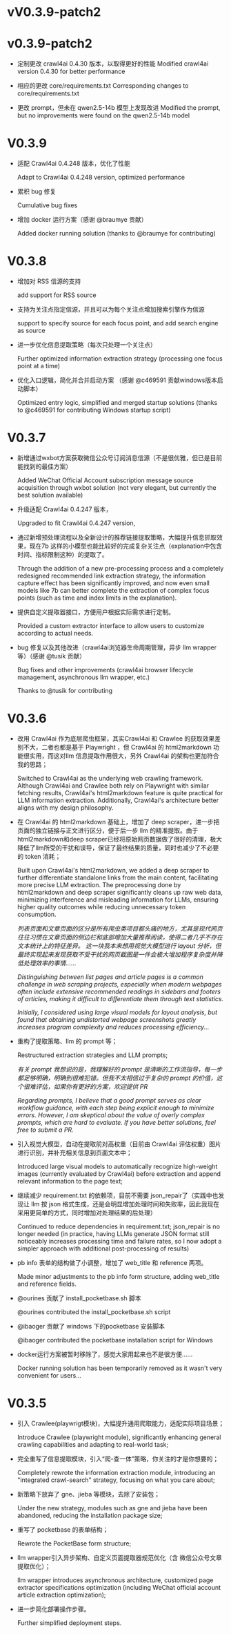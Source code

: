# vV0.3.9-patch2

# v0.3.9-patch2

- 定制更改 crawl4ai 0.4.30 版本，以取得更好的性能
  Modified crawl4ai version 0.4.30 for better performance

- 相应的更改 core/requirements.txt
  Corresponding changes to core/requirements.txt

- 更改 prompt，但未在 qwen2.5-14b 模型上发现改进
  Modified the prompt, but no improvements were found on the qwen2.5-14b model


# V0.3.9

- 适配 Crawl4ai 0.4.248 版本，优化了性能

  Adapt to Crawl4ai 0.4.248 version, optimized performance

- 累积 bug 修复

  Cumulative bug fixes

- 增加 docker 运行方案（感谢 @braumye 贡献）

  Added docker running solution (thanks to @braumye for contributing)


# V0.3.8

- 增加对 RSS 信源的支持

  add support for RSS source

- 支持为关注点指定信源，并且可以为每个关注点增加搜索引擎作为信源

  support to specify source for each focus point, and add search engine as source

- 进一步优化信息提取策略（每次只处理一个关注点）

  Further optimized information extraction strategy (processing one focus point at a time)

- 优化入口逻辑，简化并合并启动方案 （感谢 @c469591 贡献windows版本启动脚本）

  Optimized entry logic, simplified and merged startup solutions (thanks to @c469591 for contributing Windows startup script)


# V0.3.7

- 新增通过wxbot方案获取微信公众号订阅消息信源（不是很优雅，但已是目前能找到的最佳方案）
  
  Added WeChat Official Account subscription message source acquisition through wxbot solution (not very elegant, but currently the best solution available)

- 升级适配 Crawl4ai 0.4.247 版本，

  Upgraded to fit Crawl4ai 0.4.247 version,

- 通过新增预处理流程以及全新设计的推荐链接提取策略，大幅提升信息抓取效果，现在7b 这样的小模型也能比较好的完成复杂关注点（explanation中包含时间、指标限制这种）的提取了。

  Through the addition of a new pre-processing process and a completely redesigned recommended link extraction strategy, the information capture effect has been significantly improved, and now even small models like 7b can better complete the extraction of complex focus points (such as time and index limits in the explanation).

- 提供自定义提取器接口，方便用户根据实际需求进行定制。

  Provided a custom extractor interface to allow users to customize according to actual needs.

- bug 修复以及其他改进（crawl4ai浏览器生命周期管理，异步 llm wrapper 等）（感谢 @tusik 贡献）

  Bug fixes and other improvements (crawl4ai browser lifecycle management, asynchronous llm wrapper, etc.)

  Thanks to @tusik for contributing

# V0.3.6
- 改用 Crawl4ai 作为底层爬虫框架，其实Crawl4ai 和 Crawlee 的获取效果差别不大，二者也都是基于 Playwright ，但 Crawl4ai 的 html2markdown 功能很实用，而这对llm 信息提取作用很大，另外 Crawl4ai 的架构也更加符合我的思路；

  Switched to Crawl4ai as the underlying web crawling framework. Although Crawl4ai and Crawlee both rely on Playwright with similar fetching results, Crawl4ai's html2markdown feature is quite practical for LLM information extraction. Additionally, Crawl4ai's architecture better aligns with my design philosophy.

- 在 Crawl4ai 的 html2markdown 基础上，增加了 deep scraper，进一步把页面的独立链接与正文进行区分，便于后一步 llm 的精准提取。由于html2markdown和deep scraper已经将原始网页数据做了很好的清理，极大降低了llm所受的干扰和误导，保证了最终结果的质量，同时也减少了不必要的 token 消耗；

  Built upon Crawl4ai's html2markdown, we added a deep scraper to further differentiate standalone links from the main content, facilitating more precise LLM extraction. The preprocessing done by html2markdown and deep scraper significantly cleans up raw web data, minimizing interference and misleading information for LLMs, ensuring higher quality outcomes while reducing unnecessary token consumption.

   *列表页面和文章页面的区分是所有爬虫类项目都头痛的地方，尤其是现代网页往往习惯在文章页面的侧边栏和底部增加大量推荐阅读，使得二者几乎不存在文本统计上的特征差异。*
   *这一块我本来想用视觉大模型进行 layout 分析，但最终实现起来发现获取不受干扰的网页截图是一件会极大增加程序复杂度并降低处理效率的事情……*

  *Distinguishing between list pages and article pages is a common challenge in web scraping projects, especially when modern webpages often include extensive recommended readings in sidebars and footers of articles, making it difficult to differentiate them through text statistics.*

  *Initially, I considered using large visual models for layout analysis, but found that obtaining undistorted webpage screenshots greatly increases program complexity and reduces processing efficiency...*
  
- 重构了提取策略、llm 的 prompt 等；

  Restructured extraction strategies and LLM prompts;

  *有关 prompt 我想说的是，我理解好的 prompt 是清晰的工作流指导，每一步都足够明确，明确到很难犯错。但我不太相信过于复杂的 prompt 的价值，这个很难评估，如果你有更好的方案，欢迎提供 PR*

   *Regarding prompts, I believe that a good prompt serves as clear workflow guidance, with each step being explicit enough to minimize errors. However, I am skeptical about the value of overly complex prompts, which are hard to evaluate. If you have better solutions, feel free to submit a PR.*

- 引入视觉大模型，自动在提取前对高权重（目前由 Crawl4ai 评估权重）图片进行识别，并补充相关信息到页面文本中；

  Introduced large visual models to automatically recognize high-weight images (currently evaluated by Crawl4ai) before extraction and append relevant information to the page text;

- 继续减少 requirement.txt 的依赖项，目前不需要 json_repair了（实践中也发现让 llm 按 json 格式生成，还是会明显增加处理时间和失败率，因此我现在采用更简单的方式，同时增加对处理结果的后处理）

  Continued to reduce dependencies in requirement.txt; json_repair is no longer needed (in practice, having LLMs generate JSON format still noticeably increases processing time and failure rates, so I now adopt a simpler approach with additional post-processing of results)

- pb info 表单的结构做了小调整，增加了 web_title 和 reference 两项。

  Made minor adjustments to the pb info form structure, adding web_title and reference fields.

- @ourines 贡献了 install_pocketbase.sh 脚本

  @ourines contributed the install_pocketbase.sh script

- @ibaoger 贡献了 windows 下的pocketbase 安装脚本

  @ibaoger contributed the pocketbase installation script for Windows

- docker运行方案被暂时移除了，感觉大家用起来也不是很方便……

  Docker running solution has been temporarily removed as it wasn't very convenient for users...

# V0.3.5
- 引入 Crawlee(playwrigt模块)，大幅提升通用爬取能力，适配实际项目场景；
  
  Introduce Crawlee (playwright module), significantly enhancing general crawling capabilities and adapting to real-world task;

- 完全重写了信息提取模块，引入“爬-查一体”策略，你关注的才是你想要的；

  Completely rewrote the information extraction module, introducing an "integrated crawl-search" strategy, focusing on what you care about;

- 新策略下放弃了 gne、jieba 等模块，去除了安装包；

  Under the new strategy, modules such as gne and jieba have been abandoned, reducing the installation package size;

- 重写了 pocketbase 的表单结构；
  
  Rewrote the PocketBase form structure;

- llm wrapper引入异步架构、自定义页面提取器规范优化（含 微信公众号文章提取优化）；

  llm wrapper introduces asynchronous architecture, customized page extractor specifications optimization (including WeChat official account article extraction optimization);

- 进一步简化部署操作步骤。

  Further simplified deployment steps.
